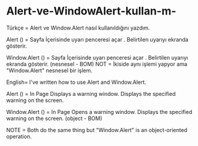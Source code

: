 # Alert-ve-WindowAlert-kullan-m-
Türkçe = Alert ve Window.Alert nasıl kullanıldığını yazdım.

Alert () = Sayfa İçerisinde uyarı penceresi açar . Belirtilen uyarıyı ekranda gösterir.

Window.Alert () = Sayfa İçerisinde uyarı penceresi açar . Belirtilen uyarıyı ekranda gösterir. (nesnesel - BOM) NOT = İkiside aynı işlemi yapyor ama "Window.Alert" nesnesel bir işlem.   

English= I've written how to use Alert and Window.Alert. 

Alert () = In Page Displays a warning window. Displays the specified warning on the screen.

Window.Alert () = In Page Opens a warning window. Displays the specified warning on the screen. (object - BOM) 

NOTE = Both do the same thing but "Window.Alert" is an object-oriented operation.     
